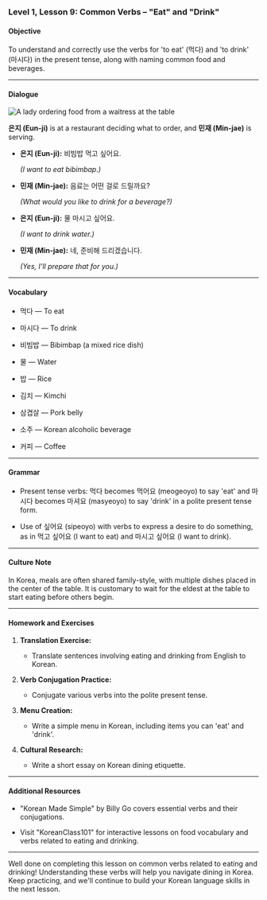 ### Level 1, Lesson 9: Common Verbs – "Eat" and "Drink"

#### Objective

To understand and correctly use the verbs for 'to eat' (먹다) and 'to drink' (마시다) in the present tense, along with naming common food and beverages.

---

#### Dialogue

![A lady ordering food from a waitress at the table](./resources/l1_lesson09.png)

**은지 (Eun-ji)** is at a restaurant deciding what to order, and **민재 (Min-jae)** is serving.

- **은지 (Eun-ji):** 비빔밥 먹고 싶어요.

  *(I want to eat bibimbap.)*

- **민재 (Min-jae):** 음료는 어떤 걸로 드릴까요?

  *(What would you like to drink for a beverage?)*

- **은지 (Eun-ji):** 물 마시고 싶어요.

  *(I want to drink water.)*

- **민재 (Min-jae):** 네, 준비해 드리겠습니다.

  *(Yes, I'll prepare that for you.)*

---

#### Vocabulary

- 먹다 — To eat

- 마시다 — To drink

- 비빔밥 — Bibimbap (a mixed rice dish)

- 물 — Water

- 밥 — Rice

- 김치 — Kimchi

- 삼겹살 — Pork belly

- 소주 — Korean alcoholic beverage

- 커피 — Coffee

---

#### Grammar

- Present tense verbs: 먹다 becomes 먹어요 (meogeoyo) to say 'eat' and 마시다 becomes 마셔요 (masyeoyo) to say 'drink' in a polite present tense form.

- Use of 싶어요 (sipeoyo) with verbs to express a desire to do something, as in 먹고 싶어요 (I want to eat) and 마시고 싶어요 (I want to drink).

---

#### Culture Note

In Korea, meals are often shared family-style, with multiple dishes placed in the center of the table. It is customary to wait for the eldest at the table to start eating before others begin.

---

#### Homework and Exercises

1. **Translation Exercise:**

    - Translate sentences involving eating and drinking from English to Korean.

2. **Verb Conjugation Practice:**

    - Conjugate various verbs into the polite present tense.

3. **Menu Creation:**

    - Write a simple menu in Korean, including items you can 'eat' and 'drink'.

4. **Cultural Research:**

    - Write a short essay on Korean dining etiquette.

---

#### Additional Resources

- "Korean Made Simple" by Billy Go covers essential verbs and their conjugations.

- Visit "KoreanClass101" for interactive lessons on food vocabulary and verbs related to eating and drinking.

---

Well done on completing this lesson on common verbs related to eating and drinking! Understanding these verbs will help you navigate dining in Korea. Keep practicing, and we'll continue to build your Korean language skills in the next lesson.

